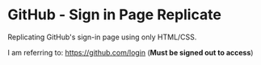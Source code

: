 # GitHub - Sign in Page Replicate

Replicating GitHub's sign-in page using only HTML/CSS.

I am referring to: https://github.com/login (**Must be signed out to access**)
